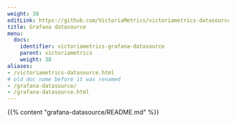 ```yaml
---
weight: 38
editLink: https://github.com/VictoriaMetrics/victoriametrics-datasource/blob/main/README.md
title: Grafana datasource
menu:
  docs:
    identifier: victoriametrics-grafana-datasource
    parent: victoriametrics
    weight: 38
aliases:
- /victoriametrics-datasource.html
# old doc name before it was renamed
- /grafana-datasource/
- /grafana-datasource.html
---
```

{{% content "grafana-datasource/README.md" %}}

